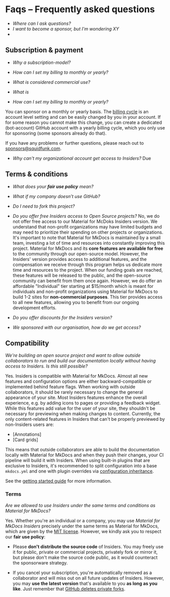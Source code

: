 # Faqs – Frequently asked questions

- _Where can I ask questions?_
- _I want to become a sponsor, but I'm wondering XY_ 
- 


## Subscription & payment
- _Why a subscription-model?_

- _How can I set my billing to monthly or yearly?_

- _What is considered commercial use?_

- _What is_


- _How can I set my billing to monthly or yearly?_

You can sponsor on a monthly or yearly basis. The [billing cycle] is an account 
level setting and can be easily changed by you in your account. If for some 
reason you cannot make this change, you can create a dedicated (bot-account) 
GitHub account with a yearly billing cycle, which you only use for sponsoring 
(some sponsors already do that).

If you have any problems or further questions, please reach out to
sponsors@squidfunk.com.

  [billing cycle]: https://docs.github.com/en/github/setting-up-and-managing-billing-and-payments-on-github/changing-the-duration-of-your-billing-cycle

- _Why can't my organizational account get access to Insiders?_
Due 

## Terms & conditions
- _What does your __fair use policy__ mean?_



- _What if my company doesn’t use GitHub?_

- _Do I need to fork this project?_


- _Do you offer free Insiders access to Open Source projects?_
No, we do not offer free access to our Material for McDoks Insiders version. We
understand that non-profit organizations may have limited budgets and may need
to prioritize their spending on other projects or organizations. It's important
to note that Material for MkDocs is maintained by a small team, investing a lot 
of time and resources into constantly improving this project. Material for 
MkDocs and its __core features are available for free__ to the community through 
our open-source model. However, the Insiders' version provides access to 
additional features, and the compensation we receive through this program helps 
us dedicate more time and resources to the project. When our funding goals are 
reached, these features will be released to the public, and the open-source 
community can benefit from them once again.
However, we do offer an affordable "Individual" tier starting at $15/month which
is meant for individuals and non-profit organizations using Material for MkDocs 
to build 1-2 sites for __non-commercial purposes__. This tier provides access to
all new features, allowing you to benefit from our ongoing development efforts.

- _Do you offer discounts for the Insiders version?_
- _We sponsored with our organisation, how do we get access?_


## Compatibility

_We're building an open source project and want to allow outside collaborators
to run and build our documentation locally without having access to Insiders.
Is this still possible?_

Yes. Insiders is compatible with Material for MkDocs. Almost all new features
and configuration options are either backward-compatible or implemented behind
feature flags. When working with outside collaborators, it should be rarely
necessary to change the general appearance of your site. Most Insiders features
enhance the overall experience, e.g. by adding icons to pages or providing a
feedback widget. While this features add value for the user of your site, they
shouldn't be necessary for previewing when making changes to content. Currently,
the only content-related features in Insiders that can't be properly previewed
by non-Insiders users are:

- [Annotations]
- [Card grids]

This means that outside collaborators are able to build the documentation
locally with Material for MkDocs and when they push their changes, your CI
pipeline will build it with Insiders. When using built-in plugins that are
exclusive to Insiders, it's recommended to split configuration into a base
`mkdocs.yml` and one with plugin overrides via [configuration inheritance].

See the [getting started guide] for more information.

  [configuration inheritance]: https://www.mkdocs.org/user-guide/configuration/#configuration-inheritance
  [getting started guide]: getting-started.md#caveats

### Terms

_Are we allowed to use Insiders under the same terms and conditions as
Material for MkDocs?_

Yes. Whether you're an individual or a company, you may use _Material for MkDocs
Insiders_ precisely under the same terms as Material for MkDocs, which are given
by the [MIT license]. However, we kindly ask you to respect our
__fair use policy__:

- Please __don't distribute the source code__ of Insiders. You may freely use
  it for public, private or commercial projects, privately fork or mirror it,
  but please don't make the source code public, as it would counteract the 
  sponsorware strategy.

- If you cancel your subscription, you're automatically removed as a
  collaborator and will miss out on all future updates of Insiders. However, you
  may __use the latest version__ that's available to you __as long as you like__.
  Just remember that [GitHub deletes private forks].

  [MIT license]: ../license.md
  [GitHub deletes private forks]: https://docs.github.com/en/github/setting-up-and-managing-your-github-user-account/removing-a-collaborator-from-a-personal-repository
